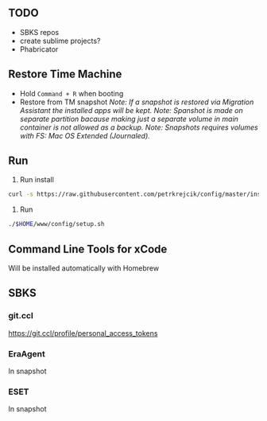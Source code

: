 ## TODO
- SBKS repos
- create sublime projects?
- Phabricator

## Restore Time Machine
- Hold `Command + R` when booting
- Restore from TM snapshot
_Note: If a snapshot is restored via Migration Assistant the installed apps will be kept._
_Note: Spanshot is made on separate partition bacause making just a separate volume in main container is not allowed as a backup._
_Note: Snapshots requires volumes with FS: Mac OS Extended (Journaled)._

## Run
1. Run install
```sh
curl -s https://raw.githubusercontent.com/petrkrejcik/config/master/install.sh | bash
```
1. Run
```sh
./$HOME/www/config/setup.sh
```

## Command Line Tools for xCode
Will be installed automatically with Homebrew

## SBKS
### git.ccl
https://git.ccl/profile/personal_access_tokens

### EraAgent
In snapshot

### ESET
In snapshot

